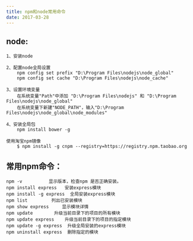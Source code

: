 ```yaml
---
title: npm和node常用命令
date: 2017-03-28
---
```


## node:
    1、安装node

    2、配置node全局设置
        npm config set prefix "D:\Program Files\nodejs\node_global"
        npm config set cache "D:\Program Files\nodejs\node_cache"

    3、设置环境变量
        在系统变量"Path"中添加 "D:\Program Files\nodejs" 和 "D:\Program Files\nodejs\node_global"
        在系统变量下新建"NODE_PATH"，输入"D:\Program Files\nodejs\node_global\node_modules"

    4、安装全局包
        npm install bower -g

    使用淘宝npm镜像
        $ npm install -g cnpm --registry=https://registry.npm.taobao.org

## 常用npm命令：
    npm -v          显示版本，检查npm 是否正确安装。
    npm install express   安装express模块
    npm install -g express  全局安装express模块
    npm list         列出已安装模块
    npm show express     显示模块详情
    npm update        升级当前目录下的项目的所有模块
    npm update express    升级当前目录下的项目的指定模块
    npm update -g express  升级全局安装的express模块
    npm uninstall express  删除指定的模块
    
